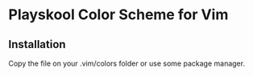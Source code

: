 # Playskool Color Scheme for Vim

## Installation

Copy the file on your .vim/colors folder or use some package manager.

